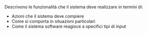 Descrivono le funzionalità che il sistema deve realizzare in termini di:
- Azioni che il sistema deve compiere
- Come si comporta in situazioni particolari
- Come il sistema software reagisce a specifici tipi di input